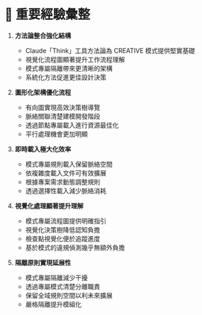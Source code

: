# 📝 重要經驗彙整

1. **方法論整合強化結構**

   - Claude「Think」工具方法論為 CREATIVE 模式提供堅實基礎
   - 視覺化流程圖顯著提升工作流程理解
   - 模式專屬隔離帶來更清晰的架構
   - 系統化方法促進更佳設計決策

2. **圖形化架構優化流程**

   - 有向圖實現高效決策樹導覽
   - 脈絡關聯清楚建模開發階段
   - 透過節點專屬載入進行資源最佳化
   - 平行處理機會更加明顯

3. **即時載入極大化效率**

   - 模式專屬規則載入保留脈絡空間
   - 依複雜度載入文件可有效擴展
   - 根據專案需求動態調整規則
   - 透過選擇性載入減少脈絡消耗

4. **視覺化處理顯著提升理解**

   - 模式專屬流程圖提供明確指引
   - 視覺化決策樹降低認知負擔
   - 檢查點視覺化便於追蹤進度
   - 基於模式的違規偵測幾乎無額外負擔

5. **隔離原則實現延展性**
   - 模式專屬隔離減少干擾
   - 透過專屬模式清楚分離職責
   - 保留全域規則空間以利未來擴展
   - 嚴格隔離提升模組化
